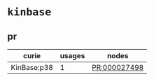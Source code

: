 # `kinbase`

## pr

| curie       |   usages | nodes                                                       |
|-------------|----------|-------------------------------------------------------------|
| KinBase:p38 |        1 | [PR:000027498](http://purl.obolibrary.org/obo/PR_000027498) |

